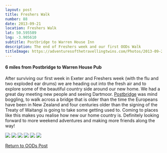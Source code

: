 ```yaml
---
layout: post
title: Freshers Walk
number: 88
date: 2013-09-21
location: Freshers Walk
lat: 50.595589
lng: -3.905610
subtitle: Postbridge to Warren House Inn
description: The end of Freshers week and our first OODs Walk
titleImage: https://adventuresofthetravellingtwins.com/Photos/2013-09-21-Freshers/P1010414.JPG
---
```


<h4>6 miles from Postbridge to Warren House Pub</h4>

After surviving our first week in Exeter and Freshers week (with the flu and two exploded ear drums) we are heading out into the fresh air and to explore some of the beautiful country side around our new home. 
We had a great day meeting new people and seeing Dartmoor. <a target="_blank" href="https://www.visitdartmoor.co.uk/explore-dartmoor/central-dartmoor/postbridge">Postbridge</a> was mind boggling, to walk across a bridge that is older than the time the Europeans have been in New Zealand and four centuries older than the signing of the Treaty of Waitangi is going to take some getting used to.
Coming to places like this makes you realise how new our home country is. 
Definitely looking forward to more weekend adventures and making more friends along the way!

<img src="https://adventuresofthetravellingtwins.com/Photos/2013-09-21-Freshers/1233499_10201723728873032_356141953_n.jpg" class="image1">
<img src="https://adventuresofthetravellingtwins.com/Photos/2013-09-21-Freshers/P1010388.JPG" class="image1">
<img src="https://adventuresofthetravellingtwins.com/Photos/2013-09-21-Freshers/P1010408.JPG" class="image1">
<img src="https://adventuresofthetravellingtwins.com/Photos/2013-09-21-Freshers/P1010416.JPG" class="image1">
<img src="https://adventuresofthetravellingtwins.com/Photos/2013-09-21-Freshers/P1010421.JPG" class="image1">
<img src="https://adventuresofthetravellingtwins.com/Photos/2013-09-21-Freshers/P1010395.JPG" class="image1">

<a href="https://adventuresofthetravellingtwins.com/2013/09/21/oddswalks/">Return to OODs Post</a>
